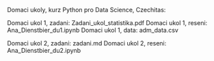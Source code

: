 Domaci ukoly, kurz Python pro Data Science, Czechitas:

Domaci ukol 1, zadani: Zadani_ukol_statistika.pdf
Domaci ukol 1, reseni: Ana_Dienstbier_du1.ipynb
Domaci ukol 1, data: adm_data.csv

Domaci ukol 2, zadani: zadani.md
Domaci ukol 2, reseni: Ana_Dienstbier_du2.ipynb
